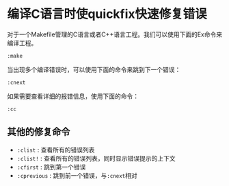 编译C语言时使quickfix快速修复错误
=========================

对于一个Makefile管理的C语言或者C++语言工程。我们可以使用下面的Ex命令来编译工程。
```viml
:make
```

当出现多个编译错误时，可以使用下面的命令来跳到下一个错误：
```viml
:cnext
```

如果需要查看详细的报错信息，使用下面的命令：
```viml
:cc
```

其他的修复命令
--------------
* `:clist` : 查看所有的错误列表
* `:clist!` : 查看所有的错误列表，同时显示错误提示的上下文
* `:cfirst` : 跳到第一个错误
* `:cprevious` : 跳到前一个错误，与`:cnext`相对
